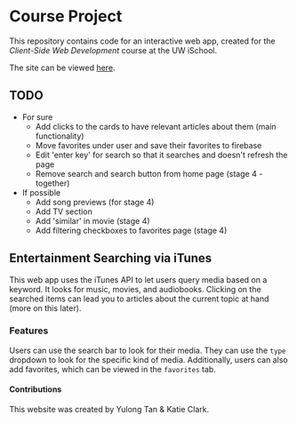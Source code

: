 # Course Project

This repository contains code for an interactive web app, created for the _Client-Side Web Development_ course at the UW iSchool.

The site can be viewed [here](https://info340c-au18.github.io/stage-0-topic-proposal-yulongtan/).

## TODO
- For sure
    - Add clicks to the cards to have relevant articles about them (main functionality)
    - Move favorites under user and save their favorites to firebase
    - Edit 'enter key' for search so that it searches and doesn't refresh the page
    - Remove search and search button from home page (stage 4 - together)
- If possible
    - Add song previews (for stage 4)
    - Add TV section
    - Add 'similar' in movie (stage 4)
    - Add filtering checkboxes to favorites page (stage 4)

## Entertainment Searching via iTunes 
This web app uses the iTunes API to let users query media based on a keyword. It looks for music, movies, and audiobooks. Clicking on the searched items can lead you to articles about the current topic at hand (more on this later).

### Features
Users can use the search bar to look for their media. They can use the `type` dropdown to look for the specific kind of media. Additionally, users can also add favorites, which can be viewed in the `favorites` tab.

#### Contributions
This website was created by Yulong Tan & Katie Clark.

